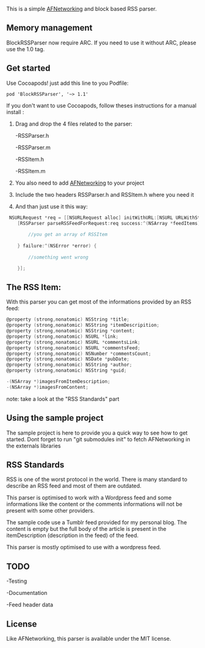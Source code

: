 This is a simple <a href="https://github.com/AFNetworking/AFNetworking/">AFNetworking</a> and block based RSS parser.

## Memory management

BlockRSSParser now require ARC.
If you need to use it without ARC, please use the 1.0 tag.

## Get started

Use Cocoapods! just add this line to you Podfile: 

```
pod 'BlockRSSParser', '~> 1.1'
```

If you don't want to use Cocoapods, follow theses instructions for a manual install :

1. Drag and drop the 4 files related to the parser:

	-RSSParser.h

	-RSSParser.m

	-RSSItem.h

	-RSSItem.m
	
2. You also need to add <a href="https://github.com/AFNetworking/AFNetworking/">AFNetworking</a> to your project

3. Include the two headers RSSParser.h and RSSItem.h where you need it

4. And than just use it this way:

``` objective-c
 NSURLRequest *req = [[NSURLRequest alloc] initWithURL:[NSURL URLWithString:@"http://blog.lelevier.fr/rss"]];
    [RSSParser parseRSSFeedForRequest:req success:^(NSArray *feedItems) {
    	
    	//you get an array of RSSItem
    	
    } failure:^(NSError *error) {
    	
    	//something went wrong

    }];

```

## The RSS Item:

With this parser you can get most of the informations provided by an RSS feed:

``` objective-c
@property (strong,nonatomic) NSString *title;
@property (strong,nonatomic) NSString *itemDescripition;
@property (strong,nonatomic) NSString *content;
@property (strong,nonatomic) NSURL *link;
@property (strong,nonatomic) NSURL *commentsLink;
@property (strong,nonatomic) NSURL *commentsFeed;
@property (strong,nonatomic) NSNumber *commentsCount;
@property (strong,nonatomic) NSDate *pubDate;
@property (strong,nonatomic) NSString *author;
@property (strong,nonatomic) NSString *guid;

-(NSArray *)imagesFromItemDescription;
-(NSArray *)imagesFromContent;
```
note: take a look at the "RSS Standards" part

## Using the sample project

The sample project is here to provide you a quick way to see how to get started.
Dont forget to run "git submodules init" to fetch AFNetworking in the externals libraries

## RSS Standards

RSS is one of the worst protocol in the world. There is many standard to describe an RSS feed and most of them are outdated.

This parser is optimised to work with a Wordpress feed and some informations like the content or the comments informations will not be present with some other providers.

The sample code use a Tumblr feed provided for my personal blog. The content is empty but the full body of the article is present in the itemDescription (description in the feed) of the feed.

This parser is mostly optimised to use with a wordpress feed.

## TODO

-Testing

-Documentation

-Feed header data

## License

Like AFNetworking, this parser is available under the MIT license.